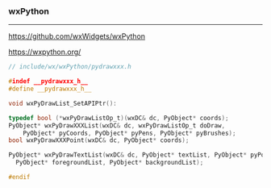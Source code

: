 ### wxPython
---
https://github.com/wxWidgets/wxPython

https://wxpython.org/

```h
// include/wx/wxPython/pydrawxxx.h

#indef __pydrawxxx_h__
#define __pydrawxxx_h__

void wxPyDrawList_SetAPIPtr():

typedef bool (*wxPyDrawListOp_t)(wxDC& dc, PyObject* coords);
PyObject* wxPyDrawXXXList(wxDC& dc, wxPyDrawListOp_t doDraw,
    PyObject* pyCoords, PyObject* pyPens, PyObject* pyBrushes);
bool wxPyDrawXXXPoint(wxDC& dc, PyObject* coords);

PyObject* wxPyDrawTextList(wxDC& dc, PyObject* textList, PyObject* pyPoints,
  PyObject* foregroundList, PyObject* backgroundList);

#endif
```

```
```

```
```


